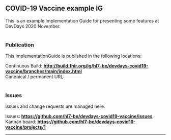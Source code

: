 COVID-19 Vaccine example IG
---
This is an example Implementation Guide for presenting some features at DevDays 2020 November.
<br> </br>
###
### Publication
This ImplementationGuide is published in the following locations:

Continuous Build: __http://build.fhir.org/ig/hl7-be/devdays-covid19-vaccine/branches/main/index.html__  
Canonical / permanent URL: 
<br> </br>

### Issues
Issues and change requests are managed here:  

Issues:  __https://github.com/hl7-be/devdays-covid19-vaccine/issues__  
Kanban board:  __https://github.com/hl7-be/devdays-covid19-vaccine/projects/1__  

---
